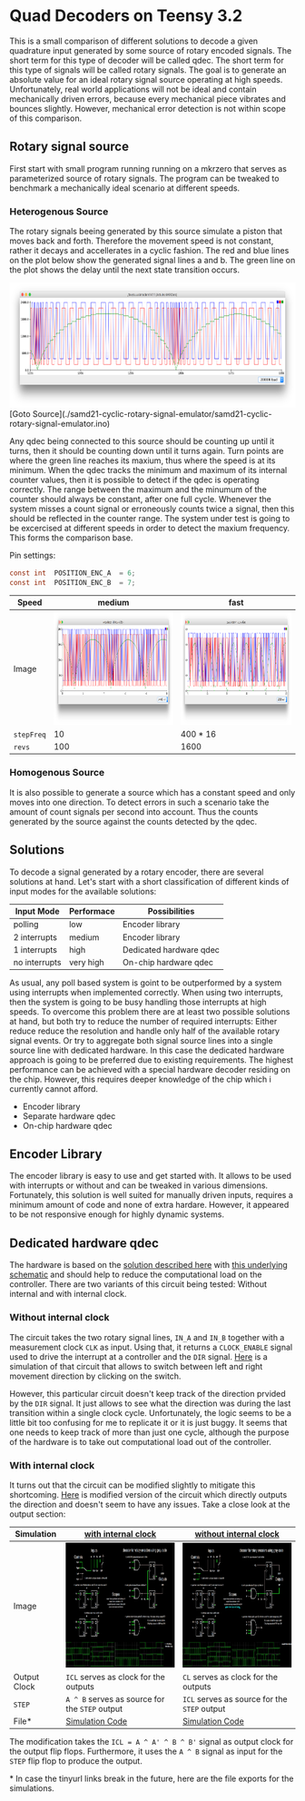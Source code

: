# Quad Decoders on Teensy 3.2

This is a small comparison of different solutions to decode a given quadrature input generated by some source of rotary encoded signals.
The short term for this type of decoder will be called qdec.
The short term for this type of signals will be called rotary signals.
The goal is to generate an absolute value for an ideal rotary signal source operating at high speeds.
Unfortunately, real world applications will not be ideal and contain mechanically driven errors, because every mechanical piece vibrates and bounces slightly.
However, mechanical error detection is not within scope of this comparison.


## Rotary signal source

First start with small program running running on a mkrzero that serves as parameterized source of rotary signals.
The program can be tweaked to benchmark a mechanically ideal scenario at different speeds.


### Heterogenous Source

The rotary signals beeing generated by this source simulate a piston that moves back and forth.
Therefore the movement speed is not constant, rather it decays and accellerates in a cyclic fashion.
The red and blue lines on the plot below show the generated signal lines a and b.
The green line on the plot shows the delay until the next state transition occurs.

<img src="./rotary-signal-slow.png" height="220px" />
[Goto Source](./samd21-cyclic-rotary-signal-emulator/samd21-cyclic-rotary-signal-emulator.ino)

Any qdec being connected to this source should be counting up until it turns, then it should be counting down until it turns again.
Turn points are where the green line reaches its maxium, thus where the speed is at its minimum.
When the qdec tracks the minimum and maximum of its internal counter values, then it is possible to detect if the qdec is operating correctly.
The range between the maximum and the minumum of the counter should always be constant, after one full cycle.
Whenever the system misses a count signal or erroneously counts twice a signal, then this should be reflected in the counter range.
The system under test is going to be excercised at different speeds in order to detect the maxium frequency.
This forms the comparison base.

Pin settings:
```c
const int  POSITION_ENC_A  = 6;
const int  POSITION_ENC_B  = 7;
```

| Speed      | medium | fast |
|------------|---------------------------------------------------------|-------------------------------------------------------|
| Image      | <img src="./rotary-signal-medium.png" height="200px" /> | <img src="./rotary-signal-fast.png" height="200px" /> |
| `stepFreq` | 10                                                      | 400 * 16                                              |
| `revs`     | 100                                                     | 1600                                                  |


### Homogenous Source

It is also possible to generate a source which has a constant speed and only moves into one direction.
To detect errors in such a scenario take the amount of count signals per second into account.
Thus the counts generated by the source against the counts detected by the qdec.


## Solutions

To decode a signal generated by a rotary encoder, there are several solutions at hand.
Let's start with a short classification of different kinds of input modes for the available solutions:

| Input Mode    | Performace | Possibilities           |
|---------------|------------|-------------------------|
| polling       | low        | Encoder library         |
| 2 interrupts  | medium     | Encoder library         |
| 1 interrupts  | high       | Dedicated hardware qdec |
| no interrupts | very high  | On-chip hardware qdec   |

As usual, any poll based system is goint to be outperformed by a system using interrupts when implemented correctly.
When using two interrupts, then the system is going to be busy handling those interrupts at high speeds.
To overcome this problem there are at least two possible solutions at hand, but both try to reduce the number of required interrupts:
Either reduce reduce the resolution and handle only half of the available rotary signal events.
Or try to aggregate both signal source lines into a single source line with dedicated hardware.
In this case the dedicated hardware approach is going to be preferred due to existing requirements.
The highest performance can be achieved with a special hardware decoder residing on the chip.
However, this requires deeper knowledge of the chip which i currently cannot afford.

- Encoder library
- Separate hardware qdec
- On-chip hardware qdec


## Encoder Library

The encoder library is easy to use and get started with.
It allows to be used with interrupts or without and can be tweaked in various dimensions.
Fortunately, this solution is well suited for manually driven inputs, requires a minimum amount of code and none of extra hardare.
However, it appeared to be not responsive enough for highly dynamic systems.


## Dedicated hardware qdec

The hardware is based on the [solution described here](https://www.mikrocontroller.net/articles/Drehgeber#Dekoder_mit_diskreten_Logik-ICs) with [this underlying schematic](https://www.mikrocontroller.net/wikifiles/3/3f/Schaltplan_quad_decoder.png) and should help to reduce the computational load on the controller.
There are two variants of this circuit being tested: Without internal and with internal clock.


### Without internal clock

The circuit takes the two rotary signal lines, `IN_A` and `IN_B` together with a measurement clock `CLK` as input.
Using that, it returns a `CLOCK_ENABLE` signal used to drive the interrupt at a controller and the `DIR` signal.
[Here](http://tinyurl.com/ycyt5yrc) is a simulation of that circuit that allows to switch between left and right movement direction by clicking on the switch.

However, this particular circuit doesn't keep track of the direction prvided by the `DIR` signal.
It just allows to see what the direction was during the last transition within a single clock cycle.
Unfortunately, the logic seems to be a little bit too confusing for me to replicate it or it is just buggy.
It seems that one needs to keep track of more than just one cycle, although the purpose of the hardware is to take out computational load out of the controller.


### With internal clock

It turns out that the circuit can be modified slightly to mitigate this shortcoming.
[Here](http://tinyurl.com/ybf5wwbd) is modified version of the circuit which directly outputs the direction and doesn't seem to have any issues.
Take a close look at the output section:

| Simulation   | [with internal clock](http://tinyurl.com/ybf5wwbd) | [without internal clock](http://tinyurl.com/ycyt5yrc) |
|--------------|----------------------------------------------------|-------------------------------------------------------|
| Image        | <img src="./with-icl.png" height="220px" />        | <img src="./without-icl.png" height="220px" />        |
| Output Clock | `ICL` serves as clock for the outputs              | `CL` serves as clock for the outputs                  |
| `STEP`       | `A ^ B` serves as source for the `STEP` output     | `ICL` serves as source for the `STEP` output          |
| File*        | [Simulation Code](./with-icl.circuitjs.txt)        | [Simulation Code](./without-icl.circuitjs.txt)        |

The modification takes the `ICL = A ^ A' ^ B ^ B'` signal as output clock for the output flip flops.
Furthermore, it uses the `A ^ B` signal as input for the `STEP` flip flop to produce the output.

&ast; In case the tinyurl links break in the future, here are the file exports for the simulations.


